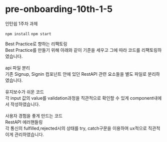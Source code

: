 # pre-onboarding-10th-1-5

인턴쉽 1주차 과제

`npm install`
`npm start`
<div>
Best Practice로 향하는 리팩토링  </div>
<div>Best Practice를 만들기 위해 아래와 같이 기준을 세우고 그에 따라 코드를 리팩토링하였습니다.</div>
<br/>


<div>api 파일 분리</div>

<div>기존 Signup, Signin 컴포넌트 안에 있던 RestAPI 관련 요소들을 별도 파일로 분리하였습니다.</div>
<br/>
<div>유지보수가 쉬운 코드</div>
<div>각 input 값의 value를 validation과정을 직관적으로 확인할 수 있게 component내에서 작성하였습니다.</div>
<br/>

<div>사용자 경험을 좋게 만드는 코드</div>
<div>RestAPI 에러핸들링</div>
<div>각 통신의 fulfilled,rejected시의 상태를 try, catch구문을 이용하여 ux적으로 직관적이게 관리하였습니다.</div>
